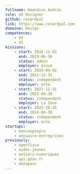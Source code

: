 ```yaml
---
fullname: Amandine Audras
role: UX Designer
github: renardpal
link: https://www.renardpal.com
domaine: Design
competences:
    - UX
    - UI
missions:
    - start: 2018-11-02
      end: 2019-06-30
      status: admin
      employer: dinum
    - start: 2019-09-02
      end: 2021-12-31
      status: independent
      employer: octo
    - start: 2021-12-31
      end: 2022-06-30
      status: independent
      employer: La Zone
    - start: 2022-10-15
      end: 2024-06-30
      status: independent
      employer: octo
startups:
    - moncomptepro
    - annuaire-entreprises
previously:
    - openfisca
    - aides-jeunes
    - metiers-numeriques
    - api.gouv.fr
    - datapass
---
```

